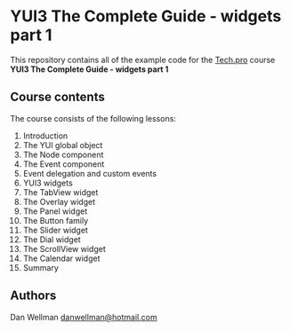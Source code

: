 # YUI3 The Complete Guide - widgets part 1 #

This repository contains all of the example code for the [Tech.pro](http://tech.pro) course **YUI3 The Complete Guide - widgets part 1**

## Course contents ##

The course consists of the following lessons:

1. Introduction
2. The YUI global object
3. The Node component
4. The Event component
5. Event delegation and custom events
6. YUI3 widgets
7. The TabView widget
8. The Overlay widget
9. The Panel widget
10. The Button family
11. The Slider widget
12. The Dial widget
13. The ScrollView widget
14. The Calendar widget
15. Summary

## Authors ##
Dan Wellman <danwellman@hotmail.com>